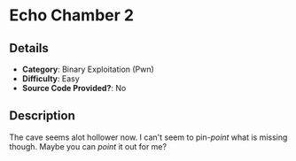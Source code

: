 # Echo Chamber 2
## Details
- **Category**: Binary Exploitation (Pwn)
- **Difficulty**: Easy
- **Source Code Provided?**: No

## Description
The cave seems alot hollower now. I can't seem to pin-*point* what is missing though. Maybe you can *point* it out for me?


